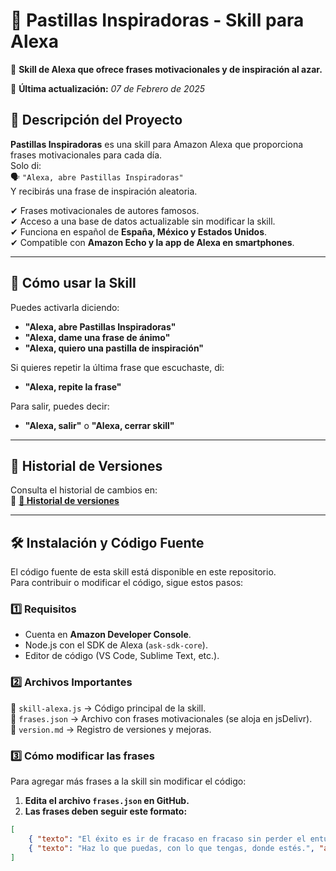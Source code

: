# 💊 Pastillas Inspiradoras - Skill para Alexa

📢 **Skill de Alexa que ofrece frases motivacionales y de inspiración al azar.**  

📅 **Última actualización:** *07 de Febrero de 2025*

## 📌 **Descripción del Proyecto**
**Pastillas Inspiradoras** es una skill para Amazon Alexa que proporciona frases motivacionales para cada día.  
Solo di:  
🗣️ `"Alexa, abre Pastillas Inspiradoras"`  
Y recibirás una frase de inspiración aleatoria.

✔ Frases motivacionales de autores famosos.  
✔ Acceso a una base de datos actualizable sin modificar la skill.  
✔ Funciona en español de **España, México y Estados Unidos**.  
✔ Compatible con **Amazon Echo y la app de Alexa en smartphones**.  

---

## 🚀 **Cómo usar la Skill**
Puedes activarla diciendo:  
- **"Alexa, abre Pastillas Inspiradoras"**  
- **"Alexa, dame una frase de ánimo"**  
- **"Alexa, quiero una pastilla de inspiración"**  

Si quieres repetir la última frase que escuchaste, di:  
- **"Alexa, repite la frase"**  

Para salir, puedes decir:  
- **"Alexa, salir"** o **"Alexa, cerrar skill"**  

---

## 📜 **Historial de Versiones**
Consulta el historial de cambios en:  
🔗 **[📜 Historial de versiones](./version.md)**  

---

## 🛠 **Instalación y Código Fuente**
El código fuente de esta skill está disponible en este repositorio.  
Para contribuir o modificar el código, sigue estos pasos:

### 1️⃣ **Requisitos**
- Cuenta en **Amazon Developer Console**.  
- Node.js con el SDK de Alexa (`ask-sdk-core`).  
- Editor de código (VS Code, Sublime Text, etc.).  

### 2️⃣ **Archivos Importantes**
📂 `skill-alexa.js` → Código principal de la skill.  
📂 `frases.json` → Archivo con frases motivacionales (se aloja en jsDelivr).  
📂 `version.md` → Registro de versiones y mejoras.  

### 3️⃣ **Cómo modificar las frases**
Para agregar más frases a la skill sin modificar el código:  
1. **Edita el archivo `frases.json` en GitHub.**  
2. **Las frases deben seguir este formato:**  

```json
[
    { "texto": "El éxito es ir de fracaso en fracaso sin perder el entusiasmo.", "autor": "Winston Churchill" },
    { "texto": "Haz lo que puedas, con lo que tengas, donde estés.", "autor": "Theodore Roosevelt" }
]
